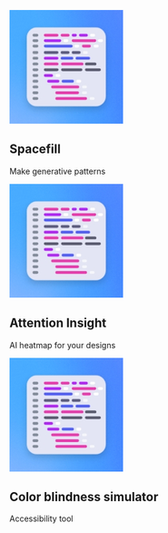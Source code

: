 <MiniResourceCard slots="image,heading,text" repeat="3" theme="lightest" inRow="3" textColor="#424242" className="space-land " />

![Code Image](../images/code.jpg)

## Spacefill

Make generative patterns

![Code Image](../images/code.jpg)

## Attention Insight

AI heatmap for your designs

![Code Image](../images/code.jpg)

## Color blindness simulator

Accessibility tool

<!-- ![Code Image](../images/code.jpg)

## Stability

Generate imagery with AI -->
